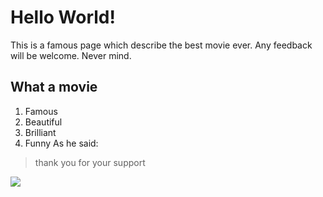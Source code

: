 # Hello World!
This is a famous page which describe the best movie ever.
Any feedback will be welcome. 
Never mind.
## What a movie
1. Famous 
2. Beautiful
3. Brilliant
4. Funny
As he said:
> thank you 
> for your support

<img src="https://www.hella-gutmann.com/fileadmin/_processed_/2/5/csm_HGS_mm77-SDI-Landingpage_03_1182b8bab0.png"/>
